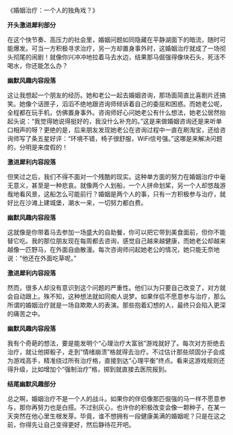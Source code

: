 《婚姻治疗：一个人的独角戏？》

**开头激进犀利部分**

在这个快节奏、高压力的社会里，婚姻问题如同隐藏在平静湖面下的暗流，随时可能爆发。可当一方积极寻求治疗，另一方却置身事外时，这婚姻治疗就成了一场彻头彻尾的闹剧！就像你兴冲冲地拉着马去水边，结果那马倔强得像块石头，死活不喝水，你还能怎么办？

**幽默风趣内容段落**

这让我想起一个朋友的经历。她和老公一起去婚姻咨询，那场面简直比喜剧片还搞笑。她像个话匣子，滔滔不绝地跟咨询师倾诉着自己的委屈和困惑。而她老公呢，全程都在玩手机，仿佛置身事外。咨询师好心问她老公有什么想法，她老公居然抬起头说：“我觉得她说得挺好的，我没什么补充的。”这是来做婚姻咨询还是来听单口相声的呀？更绝的是，后来朋友发现她老公在咨询过程中一直在刷淘宝，还给咨询师写了条五星好评：“环境不错，椅子很舒服，WiFi信号强。”这哪是来解决问题的，分明是来度假的！

**激进犀利内容段落**

但笑过之后，我们不得不面对一个残酷的现实。这种单方面的努力在婚姻治疗中毫无意义，甚至是一种悲哀。就像两个人划船，一个人拼命划桨，另一个人却悠哉游哉地看风景，这船怎么可能前行？婚姻是两个人的事，只有一方积极参与治疗，就好比在沙滩上建城堡，潮水一来，一切努力都白费。

**幽默风趣内容段落**

这就像是你带着马去参加一场盛大的自助餐，你可以把它带到美食面前，但你不能替它吃。我的那位朋友现在每周都去咨询，感觉自己越来越健康，而她老公却越来越像一匹野马，在外面自由散漫。每次咨询师问起她老公的情况，她只能无奈地说：“他还在外面吃草呢。”

**激进犀利内容段落**

然而，很多人却没有意识到这个问题的严重性。他们以为只要自己改变了，对方就会自动跟上。殊不知，这种想法就如同痴人说梦。如果伴侣不愿意参与治疗，那么所谓的婚姻治疗就是一场自欺欺人的表演。那些抱着幻想的人，最终只会陷入更深的痛苦之中。

**幽默风趣内容段落**

我有个奇葩的想法，要是能发明个“心理治疗大富翁”游戏就好了。每次对方拒绝去治疗，就让他掷骰子，走到“情绪崩溃”格就得去治疗。不过估计那些顽固分子会成为游戏高手，精准绕过所有治疗格，直接到达“心理平衡”终点。看来这游戏规则还得升级，比如增加个“强制治疗”格，掷到就直接去医院报到。

**结尾幽默风趣部分**

总之啊，婚姻治疗不是一个人的战斗。如果你的伴侣像那匹倔强的马一样不愿意参与，那你再努力也是白搭。不过别灰心，也许你的积极改变会像一颗种子，在某一天突然在他心里生根发芽。毕竟，谁不想拥有一段健康美满的婚姻呢？只是在这之前，你得先让自己变得更好，然后静待花开吧。